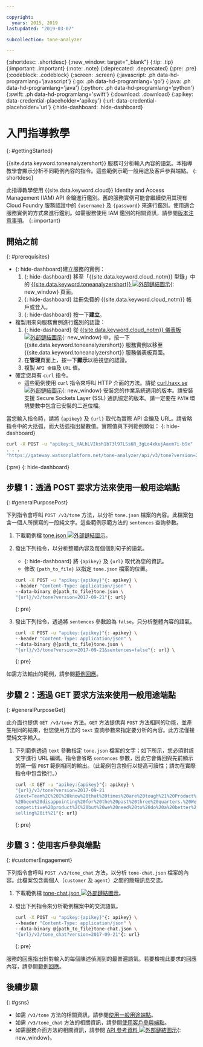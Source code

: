 ```yaml
---

copyright:
  years: 2015, 2019
lastupdated: "2019-03-07"

subcollection: tone-analyzer

---
```


{:shortdesc: .shortdesc}
{:new_window: target="_blank"}
{:tip: .tip}
{:important: .important}
{:note: .note}
{:deprecated: .deprecated}
{:pre: .pre}
{:codeblock: .codeblock}
{:screen: .screen}
{:javascript: .ph data-hd-programlang='javascript'}
{:go: .ph data-hd-programlang='go'}
{:java: .ph data-hd-programlang='java'}
{:python: .ph data-hd-programlang='python'}
{:swift: .ph data-hd-programlang='swift'}
{:download: .download}
{:apikey: data-credential-placeholder='apikey'}
{:url: data-credential-placeholder='url'}
{:hide-dashboard: .hide-dashboard}

# 入門指導教學
{: #gettingStarted}

{{site.data.keyword.toneanalyzershort}} 服務可分析輸入內容的語氣。本指導教學會顯示分析不同範例內容的指令。這些範例示範一般用途及客戶參與端點。
{: shortdesc}

此指導教學使用 {{site.data.keyword.cloud}} Identity and Access Management (IAM) API 金鑰進行鑑別。舊的服務實例可能會繼續使用其現有 Cloud Foundry 服務認證中的 `{username}` 及 `{password}` 來進行鑑別。使用適合服務實例的方式來進行鑑別。如需服務使用 IAM 鑑別的相關資訊，請參閱[版本注意事項](/docs/services/tone-analyzer?topic=tone-analyzer-rnrn)。
{: important}

## 開始之前
{: #prerequisites}

- {: hide-dashboard}建立服務的實例：
    1.  {: hide-dashboard} 移至「{{site.data.keyword.cloud_notm}} 型錄」中的 [{{site.data.keyword.toneanalyzershort}} ![外部鏈結圖示](../../icons/launch-glyph.svg "外部鏈結圖示")](https://{DomainName}/catalog/services/tone-analyzer){: new_window} 頁面。
    1.  {: hide-dashboard} 註冊免費的 {{site.data.keyword.cloud_notm}} 帳戶或登入。
    1.  {: hide-dashboard} 按一下**建立**。
-   複製用來向服務實例進行鑑別的認證：
    1.  {: hide-dashboard} 從 [{{site.data.keyword.cloud_notm}} 儀表板 ![外部鏈結圖示](../../icons/launch-glyph.svg "外部鏈結圖示")](https://{DomainName}/dashboard/apps){: new_window} 中，按一下 {{site.data.keyword.toneanalyzershort}} 服務實例以移至 {{site.data.keyword.toneanalyzershort}} 服務儀表板頁面。
    1.  在**管理**頁面上，按一下**顯示**以檢視您的認證。
    1.  複製 `API 金鑰`及 `URL` 值。
-   確定您具有 `curl` 指令。
    -   這些範例使用 `curl` 指令來呼叫 HTTP 介面的方法。請從 [curl.haxx.se ![外部鏈結圖示](../../icons/launch-glyph.svg "外部鏈結圖示")](https://curl.haxx.se/){: new_window} 安裝您的作業系統適用的版本。請安裝支援 Secure Sockets Layer (SSL) 通訊協定的版本。請一定要在 `PATH` 環境變數中包含已安裝的二進位檔。

當您輸入指令時，請將 `{apikey}` 及 `{url}` 取代為實際 API 金鑰及 URL。請省略指令中的大括弧，而大括弧指出變數值。實際值與下列範例類似：
{: hide-dashboard}

```bash
curl -X POST -u "apikey:L_HALhLVIksh1b73l97LSs6R_3gLo4xkujAaxm7i-b9x"
. . .
"https://gateway.watsonplatform.net/tone-analyzer/api/v3/tone?version=2017-09-21"
```
{:pre}
{: hide-dashboard}

## 步驟 1：透過 POST 要求方法來使用一般用途端點
{: #generalPurposePost}

下列指令會呼叫 `POST /v3/tone` 方法，以分析 `tone.json` 檔案的內容。此檔案包含一個人所撰寫的一段純文字。這些範例示範方法的 `sentences` 查詢參數。

1.  下載範例檔 <a target="_blank" href="https://watson-developer-cloud.github.io/doc-tutorial-downloads/tone-analyzer/tone.json" download="tone.json">tone.json <img src="../../icons/launch-glyph.svg" alt="外部鏈結圖示" title="外部鏈結圖示"></a>。
1.  發出下列指令，以分析整體內容及每個個別句子的語氣。
    -   {: hide-dashboard} 將 `{apikey}` 及 `{url}` 取代為您的資訊。
    -   修改 `{path_to_file}` 以指定 `tone.json` 檔案的位置。

    ```bash
    curl -X POST -u "apikey:{apikey}"{: apikey} \
    --header "Content-Type: application/json" \
    --data-binary @{path_to_file}tone.json \
    "{url}/v3/tone?version=2017-09-21"{: url}
    ```
    {: pre}

1.  發出下列指令，透過將 `sentences` 參數設為 `false`，只分析整體內容的語氣。

    ```bash
    curl -X POST -u "apikey:{apikey}"{: apikey} \
    --header "Content-Type: application/json" \
    --data-binary @{path_to_file}tone.json \
    "{url}/v3/tone?version=2017-09-21&sentences=false"{: url} \
    ```
    {: pre}

如需方法輸出的範例，請參閱[範例回應](/docs/services/tone-analyzer?topic=tone-analyzer-utgpe#exampleResponse-tone)。

## 步驟 2：透過 GET 要求方法來使用一般用途端點
{: #generalPurposeGet}

此介面也提供 `GET /v3/tone` 方法。`GET` 方法提供與 `POST` 方法相同的功能，並產生相同的結果，但您使用方法的 `text` 查詢參數來指定要分析的內容。此方法僅接受純文字輸入。

1.  下列範例透過 `text` 參數指定 `tone.json` 檔案的文字；如下所示，您必須對該文字進行 URL 編碼。指令會省略 `sentences` 參數，因此它會傳回與先前顯示的第一個 `POST` 範例相同的輸出。（此範例包含換行以提高可讀性；請勿在實際指令中包含換行。）

    ```bash
    curl -X GET -u "apikey:{apikey}"{: apikey} \
    "{url}/v3/tone?version=2017-09-21
    &text=Team%2C%20I%20know%20that%20times%20are%20tough%21%20Product%20sales%20have
    %20been%20disappointing%20for%20the%20past%20three%20quarters.%20We%20have%20a%20
    competitive%20product%2C%20but%20we%20need%20to%20do%20a%20better%20job%20of%20
    selling%20it%21"{: url}
    ```
    {: pre}

## 步驟 3：使用客戶參與端點
{: #customerEngagement}

下列指令會呼叫 `POST /v3/tone_chat` 方法，以分析 `tone-chat.json` 檔案的內容。此檔案包含兩個人（<code>customer</code> 及 <code>agent</code>）之間的簡短訊息交流。

1.  下載範例檔 <a target="_blank" href="https://watson-developer-cloud.github.io/doc-tutorial-downloads/tone-analyzer/tone-chat.json" download="tone-chat.json">tone-chat.json <img src="../../icons/launch-glyph.svg" alt="外部鏈結圖示" title="外部鏈結圖示"></a>。
1.  發出下列指令來分析範例檔案中的交流語氣。

    ```bash
    curl -X POST -u "apikey:{apikey}"{: apikey} \
    --header "Content-Type: application/json" \
    --data-binary @{path_to_file}tone-chat.json \
    "{url}/v3/tone_chat?version=2017-09-21"{: url}
    ```
    {: pre}

服務的回應指出針對輸入的每個陳述偵測到的最普遍語氣。若要檢視此要求的回應內容，請參閱[範例回應](/docs/services/tone-analyzer?topic=tone-analyzer-utco#exampleResponse-tone-chat)。

## 後續步驟
{: #gsns}

-   如需 `/v3/tone` 方法的相關資訊，請參閱[使用一般用途端點](/docs/services/tone-analyzer?topic=tone-analyzer-utgpe)。
-   如需 `/v3/tone_chat` 方法的相關資訊，請參閱[使用客戶參與端點](/docs/services/tone-analyzer?topic=tone-analyzer-utco)。
-   如需服務介面方法的相關資訊，請參閱 [API 參考資料 ![外部鏈結圖示](../../icons/launch-glyph.svg "外部鏈結圖示")](https://{DomainName}/apidocs/tone-analyzer){: new_window}。
